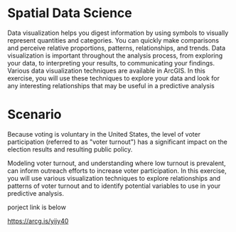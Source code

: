 # Spatial Data Science

Data visualization helps you digest information by using symbols to visually represent quantities and categories. You can quickly make comparisons and perceive relative proportions, patterns, relationships, and trends. Data visualization is important throughout the analysis process, from exploring your data, to interpreting your results, to communicating your findings. Various data visualization techniques are available in ArcGIS. In this exercise, you will use these techniques to explore your data and look for any interesting relationships that may be useful in a predictive analysis

# Scenario
Because voting is voluntary in the United States, the level of voter participation (referred to as "voter turnout") has a significant impact on the election results and resulting public policy.

Modeling voter turnout, and understanding where low turnout is prevalent, can inform outreach efforts to increase voter participation. In this exercise, you will use various visualization techniques to explore relationships and patterns of voter turnout and to identify potential variables to use in your predictive analysis.

porject link is below 

https://arcg.is/yijy40
